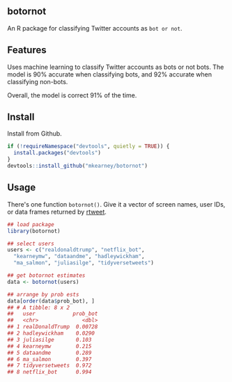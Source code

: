 
botornot
--------

An R package for classifying Twitter accounts as `bot or not`.

Features
--------

Uses machine learning to classify Twitter accounts as bots or not bots. The model is 90% accurate when classifying bots, and 92% accurate when classifying non-bots.

Overall, the model is correct 91% of the time.

Install
-------

Install from Github.

``` r
if (!requireNamespace("devtools", quietly = TRUE)) {
  install.packages("devtools")
}
devtools::install_github("mkearney/botornot")
```

Usage
-----

There's one function `botornot()`. Give it a vector of screen names, user IDs, or data frames returned by [rtweet](http://rtweet.info).

``` r
## load package
library(botornot)

## select users
users <- c("realdonaldtrump", "netflix_bot",
  "kearneymw", "dataandme", "hadleywickham",
  "ma_salmon", "juliasilge", "tidyversetweets")

## get botornot estimates
data <- botornot(users)

## arrange by prob ests
data[order(data$prob_bot), ]
## # A tibble: 8 x 2
##   user            prob_bot
##   <chr>              <dbl>
## 1 realDonaldTrump  0.00728
## 2 hadleywickham    0.0290 
## 3 juliasilge       0.103  
## 4 kearneymw        0.215  
## 5 dataandme        0.289  
## 6 ma_salmon        0.397  
## 7 tidyversetweets  0.972  
## 8 netflix_bot      0.994
```
